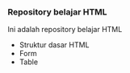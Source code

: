 ### Repository belajar HTML

Ini adalah repository belajar HTML
- Struktur dasar HTML
- Form
- Table